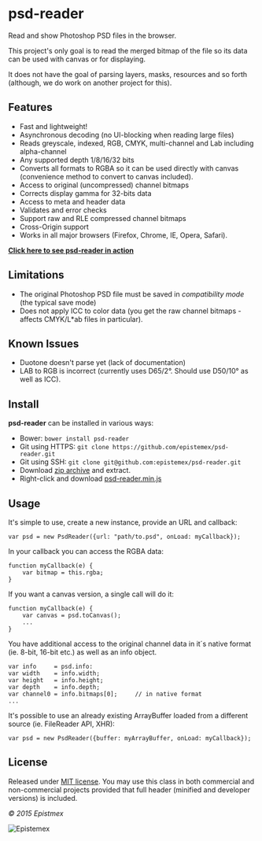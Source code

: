 ﻿psd-reader
==========

Read and show Photoshop PSD files in the browser.

This project's only goal is to read the merged bitmap of the file so its
data can be used with canvas or for displaying.

It does not have the goal of parsing layers, masks, resources and so forth
(although, we do work on another project for this).


Features
--------

- Fast and lightweight!
- Asynchronous decoding (no UI-blocking when reading large files)
- Reads greyscale, indexed, RGB, CMYK, multi-channel and Lab including alpha-channel
- Any supported depth 1/8/16/32 bits
- Converts all formats to RGBA so it can be used directly with canvas
(convenience method to convert to canvas included).
- Access to original (uncompressed) channel bitmaps
- Corrects display gamma for 32-bits data
- Access to meta and header data
- Validates and error checks
- Support raw and RLE compressed channel bitmaps
- Cross-Origin support
- Works in all major browsers (Firefox, Chrome, IE, Opera, Safari).

**[Click here to see psd-reader in action](https://epistemex.github.io/psd-reader/)**


Limitations
-----------

- The original Photoshop PSD file must be saved in *compatibility mode* (the typical save mode)
- Does not apply ICC to color data (you get the raw channel bitmaps - affects CMYK/L*ab files in particular).


Known Issues
------------

- Duotone doesn't parse yet (lack of documentation)
- LAB to RGB is incorrect (currently uses D65/2°. Should use D50/10° as well as ICC).


Install
-------

**psd-reader** can be installed in various ways:

- Bower: `bower install psd-reader`
- Git using HTTPS: `git clone https://github.com/epistemex/psd-reader.git`
- Git using SSH: `git clone git@github.com:epistemex/psd-reader.git`
- Download [zip archive](https://github.com/epistemex/psd-reader/archive/master.zip) and extract.
- Right-click and download [psd-reader.min.js](https://raw.githubusercontent.com/epistemex/psd-reader/master/psd-reader.min.js)


Usage
-----

It's simple to use, create a new instance, provide an URL and callback:

    var psd = new PsdReader({url: "path/to.psd", onLoad: myCallback});

In your callback you can access the RGBA data:

    function myCallback(e) {
        var bitmap = this.rgba;
    }

If you want a canvas version, a single call will do it:

    function myCallback(e) {
        var canvas = psd.toCanvas();
        ...
    }


You have additional access to the original channel data in it´s native
format (ie. 8-bit, 16-bit etc.) as well as an info object.

    var info     = psd.info:
    var width    = info.width;
    var height   = info.height;
    var depth    = info.depth;
    var channel0 = info.bitmaps[0];		// in native format
    ...

It's possible to use an already existing ArrayBuffer loaded from a
different source (ie. FileReader API, XHR):

    var psd = new PsdReader({buffer: myArrayBuffer, onLoad: myCallback});


License
-------

Released under [MIT license](http://choosealicense.com/licenses/mit/). You may use this class in both commercial and non-commercial projects provided that full header (minified and developer versions) is included.


*&copy; 2015 Epistmex*

![Epistemex](http://i.imgur.com/YxO8CtB.png)
